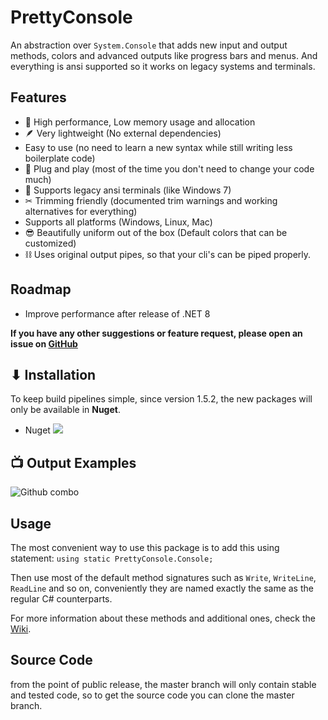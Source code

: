 # PrettyConsole

An abstraction over `System.Console` that adds new input and output methods, colors and advanced outputs like progress bars and menus. And everything is ansi supported so it works on legacy systems and terminals.

## Features

* 🚀 High performance, Low memory usage and allocation
* 🪶 Very lightweight (No external dependencies)
* Easy to use (no need to learn a new syntax while still writing less boilerplate code)
* 🔌 Plug and play (most of the time you don't need to change your code much)
* 💾 Supports legacy ansi terminals (like Windows 7)
* ✂ Trimming friendly (documented trim warnings and working alternatives for everything)
* Supports all platforms (Windows, Linux, Mac)
* 😎 Beautifully uniform out of the box (Default colors that can be customized)
* ⛓ Uses original output pipes, so that your cli's can be piped properly.

## Roadmap

* Improve performance after release of .NET 8

**If you have any other suggestions or feature request, please open an issue on [GitHub](https://github.com/dusrdev/PrettyConsole/issues)**

## ⬇ Installation

To keep build pipelines simple, since version 1.5.2, the new packages will only be available in **Nuget**.

* Nuget   [![](https://img.shields.io/nuget/dt/PrettyConsole?label=Downloads)](https://www.nuget.org/packages/PrettyConsole/)

## 📺 Output Examples

![Github combo](https://user-images.githubusercontent.com/8972626/205510891-3f53e471-b731-4ce1-82aa-90e1f0015961.png)

## Usage

The most convenient way to use this package is to add this using statement: `using static PrettyConsole.Console;`

Then use most of the default method signatures such as `Write`, `WriteLine`, `ReadLine` and so on, conveniently they are named exactly the same as the regular C# counterparts.

For more information about these methods and additional ones, check the [Wiki](https://github.com/dusrdev/PrettyConsole/wiki).

## Source Code

from the point of public release, the master branch will only contain stable and tested code, so
to get the source code you can clone the master branch.
